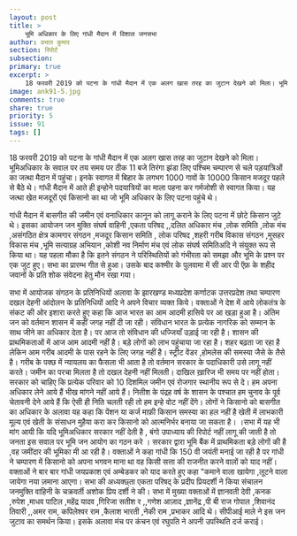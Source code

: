 ```yaml
---
layout: post
title: >
    भूमि अधिकार के लिए गांधी मैदान में विशाल जनसभा
author: प्रभात कुमार
section: रिपोर्ट
subsection:
primary: true
excerpt: >
    18 फरवरी 2019 को पटना के गांधी मैदान में एक अलग खास तरह का जुटान देखने को मिला। भूमिअधिकार के सवाल पर तय समय पर ठीक 11 बजे तिरंगा झंडा लिए पश्चिम चम्पारण से चले पड़यात्रिओं का जत्था मैदान में पहुंचा।
image: ank91-5.jpg
comments: true
share: true
priority: 5
issue: 91
tags: []
---
```


18 फरवरी 2019 को पटना के गांधी मैदान में एक अलग खास तरह का जुटान देखने को मिला। भूमिअधिकार के सवाल पर तय समय पर ठीक 11 बजे तिरंगा झंडा लिए पश्चिम चम्पारण से चले पड़यात्रिओं का जत्था मैदान में पहुंचा। इनके स्वागत में बिहार के लगभग 1000 गावों के  10000 किसान मजदूर पहले से बैठे थे। गांधी मैदान में आते ही इन्होने  पदयात्रियों का माला पहना कर गर्मजोशी से स्वागत किया। यह जत्था खेत मजदूरों एवं किसानो का था जो भूमि अधिकार के लिए पटना पहुंचे थे।

गांधी मैदान में बासगीत की जमीन एवं वनाधिकार कानून को लागू कराने के लिए पटना में  छोटे किसान जुटे थे। इसका आयोजन जन मुक्ति संघर्ष वाहिनी ,एकता परिषद ,,दलित अधिकार मंच ,लोक समिति ,लोक मंच ,असंगठित क्षेत्र कामगार संगठन ,मजदूर किसान समिति , लोक परिषद ,शहरी गरीब विकास संगठन ,मुसहर विकास मंच ,भूमि सत्याग्रह अभियान ,कोशी नव निर्माण मंच एवं लोक संघर्ष समितिअदि ने संयुक्त रूप से किया था। यह पहला मौका है कि इतने संगठन ने परिस्थितियों को गंभीरता को समझा और भूमि के प्रश्न पर एक जुट हुए। सभा का प्रारम्भ  गीत से हुआ। उसके बाद कश्मीर के पुलवामा  में सी आर पी ऍफ़ के शहीद जवानों के प्रति शोक संवेदना हेतु  मौन रखा गया।

सभा में आयोजक संगठन के प्रतिनिधियों अलावा  के  झारखण्ड मध्यप्रदेश कर्णाटक  उत्तरप्रदेश तथा चम्पारण दखल देहनी आंदोलन के  प्रतिनिधियों  आदि  ने अपने विचार व्यक्त किये। वक्ताओं ने देश में आये लोकतंत्र के संकट की ओर इशारा  करते हुए कहा कि आज भारत का आम आदमी हासिये पर आ खड़ा हुआ है। अंतिम जन को वर्तमान शासन में कहीं जगह नहीं दी जा रही। संविधान भारत के प्रत्येक नागरिक को  सम्मान के साथ जीने का अधिकार देता है। पर आज तो संविधान की धज्जियाँ उड़ाई जा रही है।  शासन की  प्राथमिकताओं  में आज आम आदमी नहीं है।  बड़े लोगों को लाभ पहुंचाया जा रहा है। शहर बढ़ता जा रहा है लेकिन आम गरीब आदमी के पास  रहने के लिए जगह नहीं है। स्ट्रीट वेंडर ,होमलेस की समस्या जैसे के तैसे है। गरीब के पक्छ में न्यायलय का फैसला भी आता है तो वर्तमान सरकार  के पदाधिकारी उसे लागू नहीं  करते। जमीन  का परचा मिलता है तो दखल देहनी नहीं मिलती। दाखिल ख़ारिज भी समय पर नहीं होता। सरकार को चाहिए कि प्रत्येक परिवार को 10 दिशमिल जमीन एवं रोजगार स्थानीय रूप से दे। हम अपना अधिकार लेने आये हैं भीख मांगने नहीं आये हैं।  नितीश के पंद्रह वर्ष के शासन के पश्चात हम चुनाव के पूर्व चेतावनी देने आये हैं कि ऐसी ही निति चलती रही तो हम इन्हे वोट नहीं देंगे। लोगों ने किसानो को बासगीत का अधिकार के अलावा  यह कहा कि पेंशन या कर्ज माफ़ी किसान समस्या का हल नहीं है खेती में लाभकारी मूल्य एवं  खेती के संसाधन मुहैया करा कर किसानो को आत्मनिर्भर बनाया  जा सकता है। ।सभा में यह भी मांग आयी कि यदि भूमिअधिकार  सरकार  नहीं देती है , बंगो उपाध्याय की रिपोर्ट नहीं लागू की जाती है तो जनता  इस सवाल पर भूमि जन  आयोग का गठन करे ।   सरकार द्वारा भूमि बैंक में प्राथमिकता बड़े लोगों की है ,वह जमींदार की भूमिका मी आ रही है।  वक्ताओं  ने कहा गांधी कि 150 वी जयंती मनाई जा रही है पर गांधी ने चम्पारण में किसानो को अपना भगवन माना था वह किसी सत्ता की राजनीत करने वालों को याद नहीं। वक्ताओं ने बार बार गांधी जयप्रकाश एवं अम्बेडकर को याद करते हुए कहा "कमाने वाला खायेगा ,लूटने वाला  जायेगा नया ज़माना  आएगा। सभा की अध्यक्छ्ता एकता परिषद् के प्रदीप प्रियदर्शी ने किया संचालन जनमुक्ति वाहिनी के चक्रवर्ती अशोक प्रिय दर्शी ने की। सभा में मुख्या वक्ताओं में ज्ञानवती देवी ,कनक ,रुपेश ,माधव पाटिल ,महेंद्र यादव ,गिरिजा सतीश  र ,,गणेश आज़ाद ,ज्ञानेंद्र ,पी बी राज गोपाल ,शिवानंद तिवारी ,,अमर राम, कपिलेश्वर राम ,कैलाश भारती ,नेकी राम ,प्रभाकर  आदि थे। सीपीआई माले ने इस जन जुटाव का समर्थन किया। इसके अलावा मंच पर कंचन एवं रघुपति ने अपनी उपस्थिति दर्ज कराई।